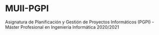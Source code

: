 # MUII-PGPI
Asignatura de Planificación y Gestión de Proyectos Informáticos (PGPI) - Máster Profesional en Ingeniería Informática 2020/2021
